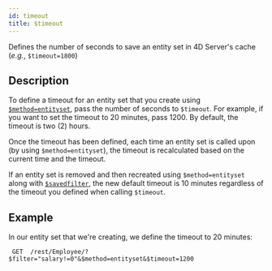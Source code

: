 ```yaml
---
id: timeout
title: $timeout 
---
```



Defines the number of seconds to save an entity set in 4D Server's cache (*e.g.*, `$timeout=1800`)	

## Description   

To define a timeout for an entity set that you create using [`$method=entityset`](method.md#methodentityset), pass the number of seconds to `$timeout`. For example, if you want to set the timeout to 20 minutes, pass 1200. By default, the timeout is two (2) hours.

Once the timeout has been defined, each time an entity set is called upon (by using `$method=entityset`), the timeout is recalculated based on the current time and the timeout.

If an entity set is removed and then recreated using `$method=entityset` along with [`$savedfilter`](savedfilter.md), the new default timeout is 10 minutes regardless of the timeout you defined when calling `$timeout`.

## Example  

In our entity set that we're creating, we define the timeout to 20 minutes:

` GET  /rest/Employee/?$filter="salary!=0"&$method=entityset&$timeout=1200`